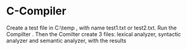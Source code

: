 # C-Compiler
Create a test file in C:\temp , with name test1.txt or test2.txt.
Run the Compilter .
Then the Comilter create 3 files: lexical analyzer, syntactic analyzer and semantic analyzer, with the results 
